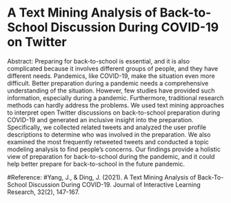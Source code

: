 # A Text Mining Analysis of Back-to-School Discussion During COVID-19 on Twitter
Abstract: Preparing for back-to-school is essential, and it is also complicated because it involves different groups of people, and they have different needs. 
Pandemics, like COVID-19, make the situation even more difficult. Better preparation during a pandemic needs a comprehensive understanding of the situation.
However, few studies have provided such information, especially during a pandemic. Furthermore, traditional research methods can hardly address the problems. 
We used text mining approaches to interpret open Twitter discussions on back-to-school preparation during COVID-19 and generated an inclusive insight into the preparation. 
Specifically, we collected related tweets and analyzed the user profile descriptions to determine who was involved in the preparation.
We also examined the most frequently retweeted tweets and conducted a topic modeling analysis to find people’s concerns. 
Our findings provide a holistic view of preparation for back-to-school during the pandemic, and it could help better prepare for back-to-school in the future pandemic.

#Reference:
#Yang, J., & Ding, J. (2021). A Text Mining Analysis of Back-To-School Discussion During COVID-19. Journal of Interactive Learning Research, 32(2), 147-167.
